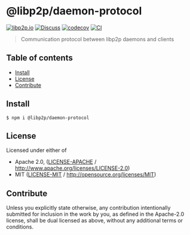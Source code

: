 # @libp2p/daemon-protocol <!-- omit in toc -->

[![libp2p.io](https://img.shields.io/badge/project-libp2p-yellow.svg?style=flat-square)](http://libp2p.io/)
[![Discuss](https://img.shields.io/discourse/https/discuss.libp2p.io/posts.svg?style=flat-square)](https://discuss.libp2p.io)
[![codecov](https://img.shields.io/codecov/c/github/libp2p/js-libp2p-daemon.svg?style=flat-square)](https://codecov.io/gh/libp2p/js-libp2p-daemon)
[![CI](https://img.shields.io/github/workflow/status/libp2p/js-libp2p-daemon/test%20&%20maybe%20release/master?style=flat-square)](https://github.com/libp2p/js-libp2p-daemon/actions/workflows/js-test-and-release.yml)

> Communication protocol between libp2p daemons and clients

## Table of contents <!-- omit in toc -->

- [Install](#install)
- [License](#license)
- [Contribute](#contribute)

## Install

```console
$ npm i @libp2p/daemon-protocol
```

## License

Licensed under either of

- Apache 2.0, ([LICENSE-APACHE](LICENSE-APACHE) / <http://www.apache.org/licenses/LICENSE-2.0>)
- MIT ([LICENSE-MIT](LICENSE-MIT) / <http://opensource.org/licenses/MIT>)

## Contribute

Unless you explicitly state otherwise, any contribution intentionally submitted for inclusion in the work by you, as defined in the Apache-2.0 license, shall be dual licensed as above, without any additional terms or conditions.
